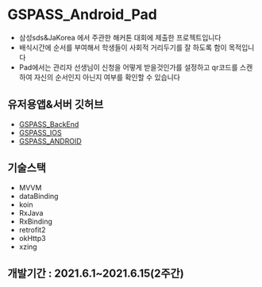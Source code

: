 # GSPASS_Android_Pad
* 삼성sds&JaKorea 에서 주관한 해커톤 대회에 제출한 프로젝트입니다
* 배식시간에 순서를 부여해서 학생들이 사회적 거리두기를 잘 하도록 함이 목적입니다
* Pad에서는 관리자 선생님이 신청을 어떻게 받을것인가를 설정하고 qr코드를 스캔하여 자신의 순서인지 아닌지 여부를 확인할 수 있습니다
## 유저용앱&서버 깃허브
* [GSPASS_BackEnd](https://github.com/semicolonDSM/GSPASS_BACKEND)
* [GSPASS_IOS](https://github.com/semicolonDSM/GSPASS_iOS)
* [GSPASS_ANDROID](https://github.com/semicolonDSM/GSPASS_Android)
## 기술스택
* MVVM
* dataBinding
* koin
* RxJava
* RxBinding
* retrofit2
* okHttp3
* xzing
## 개발기간 : 2021.6.1~2021.6.15(2주간)
